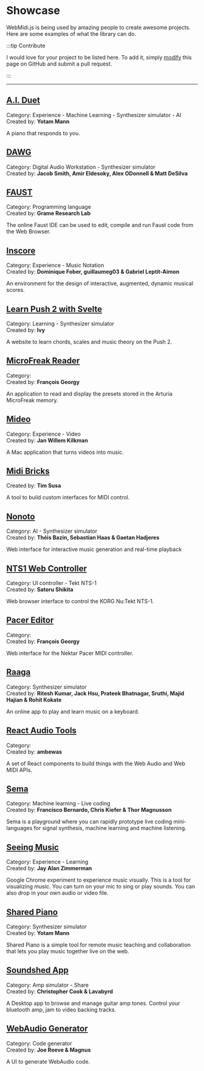 # Showcase

WebMidi.js is being used by amazing people to create awesome projects. Here are some examples of 
what the library can do.

:::tip Contribute

I would love for your project to be listed here. To add it, simply
[modify](https://github.com/djipco/webmidi/edit/develop/website/src/pages/showcase/index.md) this
page on GitHub and submit a pull request.

:::

---
## [A.I. Duet](https://experiments.withgoogle.com/ai-duet)
Category: Experience - Machine Learning - Synthesizer simulator - AI<br>
Created by: **Yotam Mann**

A piano that responds to you.


## [DAWG](https://dawg.dev/)
Category: Digital Audio Workstation - Synthesizer simulator <br>
Created by: **Jacob Smith, Amir Eldesoky, Alex ODonnell & Matt DeSilva**


## [FAUST](https://faust.grame.fr/)
Category: Programming language <br>
Created by: **Grame Research Lab**

The online Faust IDE can be used to edit, compile and run Faust code from the Web Browser.


## [Inscore](https://inscore.grame.fr/)
Category: Experience - Music Notation<br>
Created by: **Dominique Fober, guillaumeg03 & Gabriel Leptit-Aimon**

An environment for the design of interactive, augmented, dynamic musical scores.


## [Learn Push 2 with Svelte](https://github.com/greyivy/learn-push2-with-svelte)
Category: Learning - Synthesizer simulator<br>
Created by: **Ivy**

A website to learn chords, scales and music theory on the Push 2.


## [MicroFreak Reader](https://studiocode.dev/doc/microfreak-reader/)
Category: <br>
Created by: **François Georgy**

An application to read and display the presets stored in the Arturia MicroFreak memory.


## [Mideo](https://github.com/jwktje/mideo)
Category: Experience - Video<br>
Created by: **Jan Willem Kilkman**

A Mac application that turns videos into music.


## [Midi Bricks](https://midi-bricks.timsusa.vercel.app/) 
Created by: **Tim Susa**

A tool to build custom interfaces for MIDI control.


## [Nonoto](https://github.com/SonyCSLParis/NONOTO)
Category: AI - Synthesizer simulator<br>
Created by: **Théis Bazin, Sebastian Haas & Gaetan Hadjeres**

Web interface for interactive music generation and real-time playback


## [NTS1 Web Controller](https://directions4.github.io/nts1-web-controller/)
Category: UI controller - Tekt NTS-1<br>
Created by: **Satoru Shikita**

Web browser interface to control the KORG Nu:Tekt NTS-1.


## [Pacer Editor](https://studiocode.dev/pacer-editor/#/)
Category: <br>
Created by: **François Georgy**

Web interface for the Nektar Pacer MIDI controller.


## [Raaga](https://raaga.riteshkr.com/)
Category: Synthesizer simulator <br>
Created by: **Ritesh Kumar, Jack Hsu, Prateek Bhatnagar, Sruthi, Majid Hajian & Rohit Kokate**

An online app to play and learn music on a keyboard.


## [React Audio Tools](http://react-audio-tools.surge.sh/)
Category: <br>
Created by: **ambewas**

A set of React components to build things with the Web Audio and Web MIDI APIs.


## [Sema](https://sema.codes/)
Category: Machine learning - Live coding                       <br>
Created by: **Francisco Bernardo, Chris Kiefer & Thor Magnusson**

Sema is a playground where you can rapidly prototype live coding mini-languages for signal
synthesis, machine learning and machine listening.


## [Seeing Music](https://experiments.withgoogle.com/seeing-music)
Category: Experience - Learning <br>
Created by: **Jay Alan Zimmerman**

Google Chrome experiment to experience music visually. This is a tool for visualizing music. You can turn on your mic to sing or play sounds. You can also drop in your own audio or video file.


## [Shared Piano](https://musiclab.chromeexperiments.com/Shared-Piano/)
Category: Synthesizer simulator   <br> 
Created by: **Yotam Mann**

Shared Piano is a simple tool for remote music teaching and collaboration that lets you play music 
together live on the web.


## [Soundshed App](https://soundshed.com/)
Category: Amp simulator - Share<br>
Created by: **Christopher Cook & Lavabyrd**

A Desktop app to browse and manage guitar amp tones. Control your bluetooth amp, jam to video backing tracks.


## [WebAudio Generator](https://webaudio.simmsreeve.com/)
Category: Code generator<br>
Created by: **Joe Reeve & Magnus**

A UI to generate WebAudio code.































